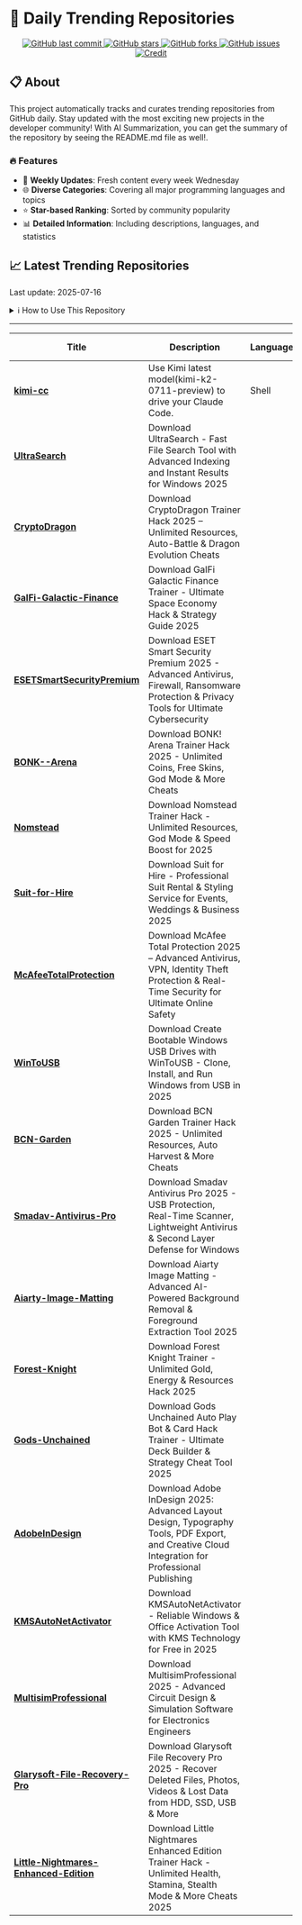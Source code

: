 # 🌟 Daily Trending Repositories

<div align="center">
<a href="https://github.com/marc-ko/daily-trending-repo/commits/main">
    <img src="https://img.shields.io/github/last-commit/marc-ko/daily-trending-repo" alt="GitHub last commit" />
</a>

<a href="https://github.com/marc-ko/daily-trending-repo/stargazers">
    <img src="https://img.shields.io/github/stars/marc-ko/daily-trending-repo" alt="GitHub stars" />
</a>
<a href="https://github.com/marc-ko/daily-trending-repo/network/members">
    <img src="https://img.shields.io/github/forks/marc-ko/daily-trending-repo" alt="GitHub forks" />
</a>
<a href="https://github.com/marc-ko/daily-trending-repo/issues">
    <img src="https://img.shields.io/github/issues/marc-ko/daily-trending-repo" alt="GitHub issues" />
</a>
<a alt="credit" href="https://github.com/zezhishao/DailyArXiv">
 <img src="https://img.shields.io/badge/credit%20-%20Idea%20From%20This%20Repo-blue" alt="Credit">
</a>
</div>

## 📋 About

This project automatically tracks and curates trending repositories from GitHub daily. Stay updated with the most exciting new projects in the developer community! With AI Summarization, you can get the summary of the repository by seeing the README.md file as well!.

### 🔥 Features

- 🔄 **Weekly Updates**: Fresh content every week Wednesday
- 🌐 **Diverse Categories**: Covering all major programming languages and topics
- ⭐ **Star-based Ranking**: Sorted by community popularity
- 📊 **Detailed Information**: Including descriptions, languages, and statistics

## 📈 Latest Trending Repositories

Last update: 2025-07-16

<details>
<summary>ℹ️ How to Use This Repository</summary>

1. **Star & Watch**: Click the 'Star' and 'Watch' buttons to receive weekly email notifications
2. **Browse**: Explore trending repositories organized by popularity
3. **Contribute**: Feel free to open issues or suggest improvements

</details>

---

| **Title** | **Description** | **Language** | **Summary** | **Tags** | **Stars Count** |
| --- | --- | --- | --- | --- | --- |
| **[kimi-cc](https://github.com/LLM-Red-Team/kimi-cc)** | Use Kimi latest model(kimi-k2-0711-preview) to drive your Claude Code. | Shell |  |  | 891 |
| **[UltraSearch](https://github.com/AgustinBianchi88/UltraSearch)** | Download UltraSearch - Fast File Search Tool with Advanced Indexing and Instant Results for Windows 2025 |  |  | <details><summary>ultra...</summary><p>ultrasearch, ultrasearch-advanced, ultrasearch-api, ultrasearch-cross-platform, ultrasearch-customizable, ultrasearch-development, ultrasearch-efficient, ultrasearch-engine, ultrasearch-extension, ultrasearch-fast, ultrasearch-github, ultrasearch-integration, ultrasearch-open-source, ultrasearch-optimization, ultrasearch-performance, ultrasearch-plugin, ultrasearch-productivity, ultrasearch-search, ultrasearch-software, ultrasearch-tool</p></details> | 461 |
| **[CryptoDragon](https://github.com/mywinli/CryptoDragon)** | Download CryptoDragon Trainer Hack 2025 – Unlimited Resources, Auto-Battle & Dragon Evolution Cheats |  |  | <details><summary>crypt...</summary><p>cryptodragon, cryptodragon-blockchain, cryptodragon-crypto, cryptodragon-dao, cryptodragon-dapp, cryptodragon-defi, cryptodragon-ethereum, cryptodragon-exchange, cryptodragon-gamefi, cryptodragon-liquidity, cryptodragon-metaverse, cryptodragon-nft, cryptodragon-p2e, cryptodragon-security, cryptodragon-smartcontract, cryptodragon-solidity, cryptodragon-staking, cryptodragon-token, cryptodragon-wallet, cryptodragon-web3</p></details> | 461 |
| **[GalFi-Galactic-Finance](https://github.com/Alehhhhh/GalFi-Galactic-Finance)** | Download GalFi Galactic Finance Trainer - Ultimate Space Economy Hack & Strategy Guide 2025 |  |  | <details><summary>crypt...</summary><p>crypto-galaxy, defi-galaxy, galactic-finance, galaxy-ai, galaxy-bridge, galaxy-dao, galaxy-dex, galaxy-finance, galaxy-gaming, galaxy-lending, galaxy-metaverse, galaxy-nft, galaxy-p2e, galaxy-smart-contracts, galaxy-staking, galaxy-swap, galaxy-token, galaxy-wallet, galaxy-web3, galaxy-yield</p></details> | 460 |
| **[ESETSmartSecurityPremium](https://github.com/Anyanboys/ESETSmartSecurityPremium)** | Download ESET Smart Security Premium 2025 - Advanced Antivirus, Firewall, Ransomware Protection & Privacy Tools for Ultimate Cybersecurity |  |  | <details><summary>eset-...</summary><p>eset-anti-phishing, eset-anti-ransomware, eset-antivirus, eset-cloud-protection, eset-cybersecurity, eset-device-security, eset-firewall-protection, eset-internet-security, eset-malware-protection, eset-online-safety, eset-parental-control, eset-password-manager, eset-premium-security, eset-privacy-control, eset-secure-browsing, eset-security-suite, eset-smart-security-premium, eset-threat-detection, eset-virus-protection, esetsmartsecuritypremium</p></details> | 460 |
| **[BONK--Arena](https://github.com/AnyeshSaras/BONK--Arena)** | Download BONK! Arena Trainer Hack 2025 - Unlimited Coins, Free Skins, God Mode & More Cheats |  |  |  | 460 |
| **[Nomstead](https://github.com/Animesh11-code/Nomstead)** | Download Nomstead Trainer Hack - Unlimited Resources, God Mode & Speed Boost for 2025 |  |  | <details><summary>nomst...</summary><p>nomstead, nomstead-adventure, nomstead-building, nomstead-colony, nomstead-crafting, nomstead-earlyaccess, nomstead-exploration, nomstead-game, nomstead-indiedev, nomstead-multiplayer, nomstead-openworld, nomstead-pixelart, nomstead-procedural, nomstead-resources, nomstead-rpg, nomstead-sandbox, nomstead-simulation, nomstead-singleplayer, nomstead-strategy, nomstead-survival</p></details> | 460 |
| **[Suit-for-Hire](https://github.com/Atom159/Suit-for-Hire)** | Download Suit for Hire - Professional Suit Rental & Styling Service for Events, Weddings & Business 2025 |  |  | <details><summary>bespo...</summary><p>bespoke-suit-services, black-tie-suit-rental, business-attire-hire, business-suit-services, corporate-suit-rental, designer-suit-rental, event-suit-rental, executive-suit-hire, fashion-suit-rental, formal-attire-hire, formal-wear-rental, high-end-suit-hire, luxury-suit-hire, menswear-rental, premium-suit-rental, professional-suit-rental, suit-for-hire, suit-styling-services, tailored-suit-hire, wedding-suit-hire</p></details> | 460 |
| **[McAfeeTotalProtection](https://github.com/andrewe153/McAfeeTotalProtection)** | Download McAfee Total Protection 2025 – Advanced Antivirus, VPN, Identity Theft Protection & Real-Time Security for Ultimate Online Safety |  |  | <details><summary>mcafe...</summary><p>mcafeetotalprotection, mcafeetotalprotection-antivirus, mcafeetotalprotection-cybersecurity, mcafeetotalprotection-data-protection, mcafeetotalprotection-device-security, mcafeetotalprotection-encryption, mcafeetotalprotection-firewall, mcafeetotalprotection-identity-protection, mcafeetotalprotection-internet-security, mcafeetotalprotection-malware, mcafeetotalprotection-online-safety, mcafeetotalprotection-password-manager, mcafeetotalprotection-phishing-protection, mcafeetotalprotection-privacy, mcafeetotalprotection-real-time-protection, mcafeetotalprotection-safe-browsing, mcafeetotalprotection-security, mcafeetotalprotection-software, mcafeetotalprotection-threat-detection, mcafeetotalprotection-virus-protection</p></details> | 460 |
| **[WinToUSB](https://github.com/Aryan20-code/WinToUSB)** | Download Create Bootable Windows USB Drives with WinToUSB - Clone, Install, and Run Windows from USB in 2025 |  |  | <details><summary>boota...</summary><p>bootable-usb-windows, create-windows-usb, install-windows-on-usb, make-windows-usb, portable-windows, usb-windows-boot, usb-windows-installer, usb-windows-os, windows-on-usb, windows-portable-usb, windows-to-go-usb, windows-to-usb, windows-usb-installation, windows-usb-tool, wintousb, wintousb-guide, wintousb-how-to, wintousb-setup, wintousb-tips, wintousb-tutorial</p></details> | 460 |
| **[BCN-Garden](https://github.com/AIToolsHubs/BCN-Garden)** | Download BCN Garden Trainer Hack 2025 - Unlimited Resources, Auto Harvest & More Cheats |  |  | <details><summary>barce...</summary><p>barcelona-gardens, bcn-botanical, bcn-ecology, bcn-garden, bcn-green-projects, bcn-horticulture, bcn-nature, bcn-sustainability, city-gardening, community-gardens, eco-friendly-gardens, gardening-barcelona, green-spaces-bcn, organic-gardening, rooftop-gardens, sustainable-gardening, urban-farming, urban-gardening, urban-greenery, vertical-gardens</p></details> | 460 |
| **[Smadav-Antivirus-Pro](https://github.com/PissPie/Smadav-Antivirus-Pro)** | Download Smadav Antivirus Pro 2025 - USB Protection, Real-Time Scanner, Lightweight Antivirus & Second Layer Defense for Windows |  |  | <details><summary>smada...</summary><p>smadav-2024, smadav-antivirus, smadav-antivirus-pro, smadav-antivirus-pro-2024, smadav-pro, smadav-pro-activation-key, smadav-pro-crack, smadav-pro-download, smadav-pro-free-download, smadav-pro-full-version, smadav-pro-key, smadav-pro-latest-version, smadav-pro-license, smadav-pro-offline-installer, smadav-pro-premium, smadav-pro-review, smadav-pro-serial, smadav-pro-update, smadav-pro-virus-protection, smadav-windows-antivirus</p></details> | 460 |
| **[Aiarty-Image-Matting](https://github.com/aliloubir/Aiarty-Image-Matting)** | Download Aiarty Image Matting - Advanced AI-Powered Background Removal & Foreground Extraction Tool 2025 |  |  | <details><summary>ai-ar...</summary><p>ai-art, ai-background-removal, ai-image-editing, ai-photo-editing, ai-photography, ai-powered-editing, ai-tools, aiarty-image-matting, automatic-matting, background-removal, computer-vision, content-aware-fill, deep-learning-matting, foreground-extraction, image-processing, image-segmentation, matting-algorithms, neural-networks, photo-editing-ai, smart-cropping</p></details> | 460 |
| **[Forest-Knight](https://github.com/Verovie/Forest-Knight)** | Download Forest Knight Trainer - Unlimited Gold, Energy & Resources Hack 2025 |  |  | <details><summary>fores...</summary><p>forest-knight, forest-knight-adventure, forest-knight-beta, forest-knight-character, forest-knight-coop, forest-knight-fantasy, forest-knight-game, forest-knight-indie, forest-knight-mmorpg, forest-knight-mobile, forest-knight-open-world, forest-knight-pixel-art, forest-knight-pvp, forest-knight-quest, forest-knight-roguelike, forest-knight-rpg, forest-knight-story, forest-knight-strategy, forest-knight-survival, forest-knight-update</p></details> | 460 |
| **[Gods-Unchained](https://github.com/andrew1233388/Gods-Unchained)** | Download Gods Unchained Auto Play Bot & Card Hack Trainer - Ultimate Deck Builder & Strategy Cheat Tool 2025 |  |  | <details><summary>gods-...</summary><p>gods-unchained, gods-unchained-blockchain, gods-unchained-cards, gods-unchained-community, gods-unchained-daily, gods-unchained-deck, gods-unchained-esports, gods-unchained-game, gods-unchained-guide, gods-unchained-marketplace, gods-unchained-metaverse, gods-unchained-news, gods-unchained-nft, gods-unchained-p2e, gods-unchained-players, gods-unchained-strategy, gods-unchained-tcg, gods-unchained-tournament, gods-unchained-trading, gods-unchained-update</p></details> | 460 |
| **[AdobeInDesign](https://github.com/Quantxm02/AdobeInDesign)** | Download Adobe InDesign 2025: Advanced Layout Design, Typography Tools, PDF Export, and Creative Cloud Integration for Professional Publishing |  |  | <details><summary>adobe...</summary><p>adobeindesign, indesign-2024, indesign-automation, indesign-cc, indesign-cloud, indesign-design, indesign-dtp, indesign-for-beginners, indesign-layout, indesign-plugins, indesign-print, indesign-professional, indesign-publishing, indesign-scripts, indesign-shortcuts, indesign-templates, indesign-tips, indesign-tutorials, indesign-typography, indesign-workflow</p></details> | 460 |
| **[KMSAutoNetActivator](https://github.com/ar0823723437474/KMSAutoNetActivator)** | Download KMSAutoNetActivator - Reliable Windows & Office Activation Tool with KMS Technology for Free in 2025 |  |  |  | 460 |
| **[MultisimProfessional](https://github.com/ArtaZDX/MultisimProfessional)** | Download MultisimProfessional 2025 - Advanced Circuit Design & Simulation Software for Electronics Engineers |  |  |  | 460 |
| **[Glarysoft-File-Recovery-Pro](https://github.com/alejshadows/Glarysoft-File-Recovery-Pro)** | Download Glarysoft File Recovery Pro 2025 - Recover Deleted Files, Photos, Videos & Lost Data from HDD, SSD, USB & More |  |  | <details><summary>best-...</summary><p>best-file-recovery, data-recovery-solution, file-recovery-software, file-recovery-tool, glarysoft-backup-recovery, glarysoft-data-recovery, glarysoft-deleted-file-recovery, glarysoft-disk-recovery, glarysoft-file-recovery-pro, glarysoft-partition-recovery, glarysoft-pro-tools, glarysoft-recovery-tool, glarysoft-software, glarysoft-windows-recovery, hard-drive-recovery, photo-recovery-software, recover-deleted-files, recover-formatted-files, recover-lost-files, undelete-files-software</p></details> | 460 |
| **[Little-Nightmares-Enhanced-Edition](https://github.com/Xavi-art/Little-Nightmares-Enhanced-Edition)** | Download Little Nightmares Enhanced Edition Trainer Hack - Unlimited Health, Stamina, Stealth Mode & More Cheats 2025 |  |  | <details><summary>atmos...</summary><p>atmospheric-horror-game, dark-fantasy-game, enhanced-gameplay-horror, enhanced-graphics-horror, enhanced-horror-experience, enhanced-sound-design, enhanced-visuals-horror, horror-adventure-enhanced, horror-game-enhanced, indie-horror-enhanced, little-nightmares-definitive-edition, little-nightmares-enhanced-edition, little-nightmares-hd, little-nightmares-mod, little-nightmares-remastered, little-nightmares-updated, psychological-horror-enhanced, puzzle-platformer-enhanced, stealth-game-enhanced, survival-horror-enhanced</p></details> | 460 |

